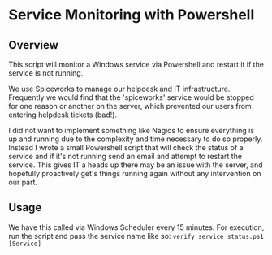 Service Monitoring with Powershell
==================================

Overview
--------
This script will monitor a Windows service via Powershell and restart it if the service is not running.

We use Spiceworks to manage our helpdesk and IT infrastructure. Frequently we would find that the 'spiceworks' service would be stopped for one reason or another on the server, which prevented our users from entering helpdesk tickets (bad!).  

I did not want to implement something like Nagios to ensure everything is up and running due to the complexity and time necessary to do so properly.  Instead I wrote a small Powershell script that will check the status of a service and if it's not running send an email and attempt to restart the service. This gives IT a heads up there may be an issue with the server, and hopefully proactively get's things running again without any intervention on our part.

Usage
-----
We have this called via Windows Scheduler every 15 minutes. For execution, run the script and pass the service name like so: `verify_service_status.ps1 [Service]`
